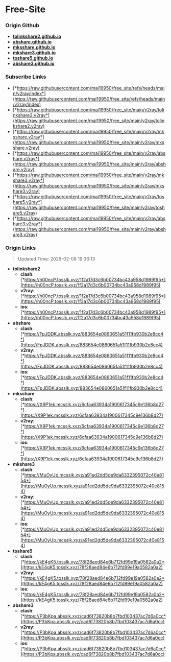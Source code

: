 # Free-Site

### Origin Github

- [**tolinkshare2.github.io**](https://github.com/tolinkshare2/tolinkshare2.github.io)
- [**abshare.github.io**](https://github.com/abshare/abshare.github.io)
- [**mksshare.github.io**](https://github.com/mksshare/mksshare.github.io)
- [**mkshare3.github.io**](https://github.com/mkshare3/mkshare3.github.io)
- [**toshare5.github.io**](https://github.com/toshare5/toshare5.github.io)
- [**abshare3.github.io**](https://github.com/abshare3/abshare3.github.io)

### Subscribe Links

- [*https://raw.githubusercontent.com/mai19950/free_site/refs/heads/main/v2ray/index*](https://raw.githubusercontent.com/mai19950/free_site/refs/heads/main/v2ray/index)
- [*https://raw.githubusercontent.com/mai19950/free_site/main/v2ray/tolinkshare2.v2ray*](https://raw.githubusercontent.com/mai19950/free_site/main/v2ray/tolinkshare2.v2ray)
- [*https://raw.githubusercontent.com/mai19950/free_site/main/v2ray/mksshare.v2ray*](https://raw.githubusercontent.com/mai19950/free_site/main/v2ray/mksshare.v2ray)
- [*https://raw.githubusercontent.com/mai19950/free_site/main/v2ray/abshare.v2ray*](https://raw.githubusercontent.com/mai19950/free_site/main/v2ray/abshare.v2ray)
- [*https://raw.githubusercontent.com/mai19950/free_site/main/v2ray/mkshare3.v2ray*](https://raw.githubusercontent.com/mai19950/free_site/main/v2ray/mkshare3.v2ray)
- [*https://raw.githubusercontent.com/mai19950/free_site/main/v2ray/toshare5.v2ray*](https://raw.githubusercontent.com/mai19950/free_site/main/v2ray/toshare5.v2ray)
- [*https://raw.githubusercontent.com/mai19950/free_site/main/v2ray/abshare3.v2ray*](https://raw.githubusercontent.com/mai19950/free_site/main/v2ray/abshare3.v2ray)

### Origin Links

> Updated Time: 2025-02-08 19:36:13

- **tolinkshare2**
  - **clash**: [*https://h00ncP.tosslk.xyz/1f2a17d3c6b00734bc43a958d1989f95*](https://h00ncP.tosslk.xyz/1f2a17d3c6b00734bc43a958d1989f95)
  - **v2ray**: [*https://h00ncP.tosslk.xyz/1f2a17d3c6b00734bc43a958d1989f95*](https://h00ncP.tosslk.xyz/1f2a17d3c6b00734bc43a958d1989f95)
  - **ios**: [*https://h00ncP.tosslk.xyz/1f2a17d3c6b00734bc43a958d1989f95*](https://h00ncP.tosslk.xyz/1f2a17d3c6b00734bc43a958d1989f95)
- **abshare**
  - **clash**: [*https://FpJDDK.absslk.xyz/883654e0860651a51f11fb930b2e8cc4*](https://FpJDDK.absslk.xyz/883654e0860651a51f11fb930b2e8cc4)
  - **v2ray**: [*https://FpJDDK.absslk.xyz/883654e0860651a51f11fb930b2e8cc4*](https://FpJDDK.absslk.xyz/883654e0860651a51f11fb930b2e8cc4)
  - **ios**: [*https://FpJDDK.absslk.xyz/883654e0860651a51f11fb930b2e8cc4*](https://FpJDDK.absslk.xyz/883654e0860651a51f11fb930b2e8cc4)
- **mksshare**
  - **clash**: [*https://X9P1ek.mcsslk.xyz/6cfaa63934a1900617345c9e136b8d27*](https://X9P1ek.mcsslk.xyz/6cfaa63934a1900617345c9e136b8d27)
  - **v2ray**: [*https://X9P1ek.mcsslk.xyz/6cfaa63934a1900617345c9e136b8d27*](https://X9P1ek.mcsslk.xyz/6cfaa63934a1900617345c9e136b8d27)
  - **ios**: [*https://X9P1ek.mcsslk.xyz/6cfaa63934a1900617345c9e136b8d27*](https://X9P1ek.mcsslk.xyz/6cfaa63934a1900617345c9e136b8d27)
- **mkshare3**
  - **clash**: [*https://MuOyUp.mcsslk.xyz/a91ed2dd5de9da6332395072c40e8154*](https://MuOyUp.mcsslk.xyz/a91ed2dd5de9da6332395072c40e8154)
  - **v2ray**: [*https://MuOyUp.mcsslk.xyz/a91ed2dd5de9da6332395072c40e8154*](https://MuOyUp.mcsslk.xyz/a91ed2dd5de9da6332395072c40e8154)
  - **ios**: [*https://MuOyUp.mcsslk.xyz/a91ed2dd5de9da6332395072c40e8154*](https://MuOyUp.mcsslk.xyz/a91ed2dd5de9da6332395072c40e8154)
- **toshare5**
  - **clash**: [*https://kE4gK5.tosslk.xyz/78f28aed84e6b712fd99e19a0582a0a2*](https://kE4gK5.tosslk.xyz/78f28aed84e6b712fd99e19a0582a0a2)
  - **v2ray**: [*https://kE4gK5.tosslk.xyz/78f28aed84e6b712fd99e19a0582a0a2*](https://kE4gK5.tosslk.xyz/78f28aed84e6b712fd99e19a0582a0a2)
  - **ios**: [*https://kE4gK5.tosslk.xyz/78f28aed84e6b712fd99e19a0582a0a2*](https://kE4gK5.tosslk.xyz/78f28aed84e6b712fd99e19a0582a0a2)
- **abshare3**
  - **clash**: [*https://P3bKpa.absslk.xyz/cad6f73820b8b7fbd103437ac7d6a0cc*](https://P3bKpa.absslk.xyz/cad6f73820b8b7fbd103437ac7d6a0cc)
  - **v2ray**: [*https://P3bKpa.absslk.xyz/cad6f73820b8b7fbd103437ac7d6a0cc*](https://P3bKpa.absslk.xyz/cad6f73820b8b7fbd103437ac7d6a0cc)
  - **ios**: [*https://P3bKpa.absslk.xyz/cad6f73820b8b7fbd103437ac7d6a0cc*](https://P3bKpa.absslk.xyz/cad6f73820b8b7fbd103437ac7d6a0cc)
